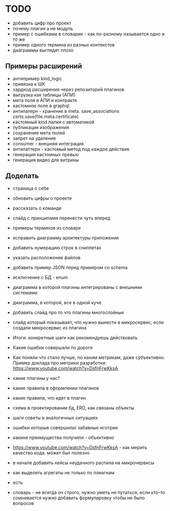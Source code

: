 # TODO

- добавить цифр про проект
- почему плагин а не модуль
- пример с ошибками в словарие - как по-разному называется одно и то же 
- пример одного термина из разных контекстов
- диаграммы выглядят плохо

## Примеры расширений
- антипример kind_logic
- привязка к ШК
- хардкод расширения через репозиторий плагинов
- выгрузка как таблицы (АПИ)
- мета поля в АПИ и контракте
- кастомное поле в graphql
- антипатерн - хранение в meta. save_associations certs.save(file.meta.certificate)
- кастомный kind папки с автоматикой
- публикация изображения
- сохранение мета полей
- запрет на удаление
- consumer - внешняя интеграция
- антипаттерн - кастомый метод под каждое действие
- генерация кастомных превью 
- генерация видео для витрины


## Доделать

- страница о себе
- обновить цифры о проекте
- рассказать о команде
- слайд с принципами перенести чуть вперед
- примеры терминов из словаря
- исправить диаграмму архитектуры приложения
- добавить нумерацию строк в сниппетах
- указать расположение файлов
- добавить пример JSON перед примером со schema
- исключение с БД - enum
- диаграмма в которой плагины интегрированы с внешними системами
- диаграмма, в которой, все в одной куче
- добавить слайд про то что плагины многослойные
- слайд который показывает, что нужно вынести в микросервис, если создали микросервис из плагина

- Итоги: конкретные шаги как рекомендуешь действовать
- Какие ошибки совершали по дороге
- Как поняли что стало лучше, по каким метрикам, даже субъективно. Пример доклада про метрики разработки:  https://www.youtube.com/watch?v=DsfnFrwKksA

- какие плагины у нас?
- какие правила в оформлении плагинов
- какие правила, что идет в плагин
- схема в проектировании бд, ERD, как связаны объекты

- шаги советы в аналогичных ситуациях
- ошибки которые совершили/ забавные исотрии
- какине преимущества получили - объективно
- https://www.youtube.com/watch?v=DsfnFrwKksA - как мерить качество кода. может быт полезно
- в начале добавить кейсы неудачного распила на микрочервисы

- как выделить агрегаты не только по плиагнам
- есть 
- словарь - не всегда оч строго, нужно уметь не путаться, если кто-то сомневается нужно добавить формулировку чтобы не было вопросов
